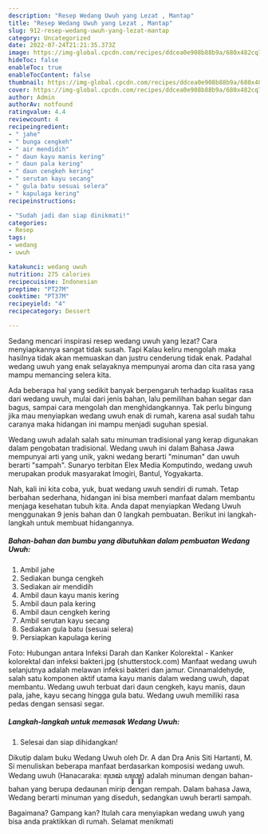 ```yaml
---
description: "Resep Wedang Uwuh yang Lezat , Mantap"
title: "Resep Wedang Uwuh yang Lezat , Mantap"
slug: 912-resep-wedang-uwuh-yang-lezat-mantap
category: Uncategorized
date: 2022-07-24T21:21:35.373Z
image: https://img-global.cpcdn.com/recipes/ddcea0e908b88b9a/680x482cq70/wedang-uwuh-foto-resep-utama.jpg
hideToc: false
enableToc: true
enableTocContent: false
thumbnail: https://img-global.cpcdn.com/recipes/ddcea0e908b88b9a/680x482cq70/wedang-uwuh-foto-resep-utama.jpg
cover: https://img-global.cpcdn.com/recipes/ddcea0e908b88b9a/680x482cq70/wedang-uwuh-foto-resep-utama.jpg
author: Admin
authorAv: notfound
ratingvalue: 4.4
reviewcount: 4
recipeingredient:
- " jahe"
- " bunga cengkeh"
- " air mendidih"
- " daun kayu manis kering"
- " daun pala kering"
- " daun cengkeh kering"
- " serutan kayu secang"
- " gula batu sesuai selera"
- " kapulaga kering"
recipeinstructions:

- "Sudah jadi dan siap dinikmati!"
categories:
- Resep
tags:
- wedang
- uwuh

katakunci: wedang uwuh 
nutrition: 275 calories
recipecuisine: Indonesian
preptime: "PT27M"
cooktime: "PT37M"
recipeyield: "4"
recipecategory: Dessert

---
```



Sedang mencari inspirasi resep wedang uwuh yang lezat? Cara menyiapkannya sangat tidak susah. Tapi Kalau keliru mengolah maka hasilnya tidak akan memuaskan dan justru cenderung tidak enak. Padahal wedang uwuh yang enak selayaknya mempunyai aroma dan cita rasa yang mampu memancing selera kita.


Ada beberapa hal yang sedikit banyak berpengaruh terhadap kualitas rasa dari wedang uwuh, mulai dari jenis bahan, lalu pemilihan bahan segar dan bagus, sampai cara mengolah dan menghidangkannya. Tak perlu bingung jika mau menyiapkan wedang uwuh enak di rumah, karena asal sudah tahu caranya maka hidangan ini mampu menjadi suguhan spesial.

Wedang uwuh adalah salah satu minuman tradisional yang kerap digunakan dalam pengobatan tradisional. Wedang uwuh ini dalam Bahasa Jawa mempunyai arti yang unik, yakni wedang berarti &#34;minuman&#34; dan uwuh berarti &#34;sampah&#34;. Sunaryo terbitan Elex Media Komputindo, wedang uwuh merupakan produk masyarakat Imogiri, Bantul, Yogyakarta.


Nah, kali ini kita coba, yuk, buat wedang uwuh sendiri di rumah. Tetap berbahan sederhana, hidangan ini bisa memberi manfaat dalam membantu menjaga kesehatan tubuh kita. Anda dapat menyiapkan Wedang Uwuh menggunakan 9 jenis bahan dan 0 langkah pembuatan. Berikut ini langkah-langkah untuk membuat hidangannya.

<!--inarticleads1-->

##### Bahan-bahan dan bumbu yang dibutuhkan dalam pembuatan Wedang Uwuh:

1. Ambil  jahe
1. Sediakan  bunga cengkeh
1. Sediakan  air mendidih
1. Ambil  daun kayu manis kering
1. Ambil  daun pala kering
1. Ambil  daun cengkeh kering
1. Ambil  serutan kayu secang
1. Sediakan  gula batu (sesuai selera)
1. Persiapkan  kapulaga kering


Foto: Hubungan antara Infeksi Darah dan Kanker Kolorektal - Kanker kolorektal dan infeksi bakteri.jpg (shutterstock.com) Manfaat wedang uwuh selanjutnya adalah melawan infeksi bakteri dan jamur. Cinnamaldehyde, salah satu komponen aktif utama kayu manis dalam wedang uwuh, dapat membantu. Wedang uwuh terbuat dari daun cengkeh, kayu manis, daun pala, jahe, kayu secang hingga gula batu. Wedang uwuh memiliki rasa pedas dengan sensasi segar. 

<!--inarticleads2-->

##### Langkah-langkah untuk memasak Wedang Uwuh:


1. Selesai dan siap dihidangkan!

Dikutip dalam buku Wedang Uwuh oleh Dr. A dan Dra Anis Siti Hartanti, M. Si menuliskan beberapa manfaat berdasarkan komposisi wedang uwuh. Wedang uwuh (Hanacaraka: ꦮꦺꦢꦁ ꦲꦸꦮꦸꦃ) adalah minuman dengan bahan-bahan yang berupa dedaunan mirip dengan rempah. Dalam bahasa Jawa, Wedang berarti minuman yang diseduh, sedangkan uwuh berarti sampah. 

Bagaimana? Gampang kan? Itulah cara menyiapkan wedang uwuh yang bisa anda praktikkan di rumah. Selamat menikmati

